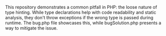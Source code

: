 This repository demonstrates a common pitfall in PHP: the loose nature of type hinting. While type declarations help with code readability and static analysis, they don't throw exceptions if the wrong type is passed during runtime.  The bug.php file showcases this, while bugSolution.php presents a way to mitigate the issue.